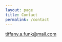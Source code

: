 ```yaml
---
layout: page
title: Contact
permalink: /contact
---
```


<a href="mailto:tiffany.a.funk@gmail.com">tiffany.a.funk@<span style="display:none;">g</span>mail.com
